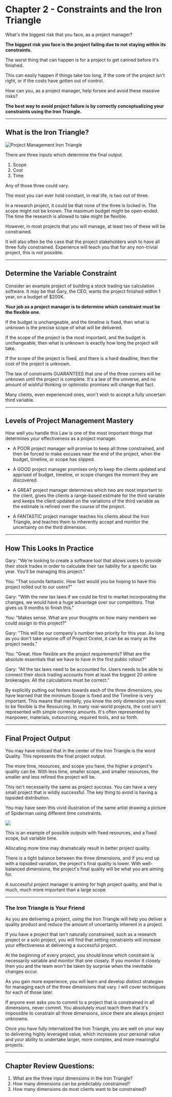 # Chapter 2 - Constraints and the Iron Triangle

What's the biggest risk that you face, as a project manager?

**The biggest risk you face is the project failing due to not staying within its constraints.**

The worst thing that can happen is for a project to get canned before it's finished.

This can easily happen if things take too long, if the core of the project isn't right, or if the costs have gotten out of control.

How can you, as a project manager, help forsee and avoid these massive risks?

**The best way to avoid project failure is by correctly conceptualizing your constraints using the Iron Triangle.**

---

## What is the Iron Triangle?


<img src="./project-management-triangle.png" alt="Project Management Iron Triangle" style="max-width: 70%; margin-left: auto; margin-right: auto;">

There are three inputs which determine the final output.

1. Scope
2. Cost
3. Time

Any of those three could vary.

The most you can ever hold constant, in real life, is two out of three.

In a research project, it could be that none of the three is locked in. The scope might not be known. The maximum budget might be open-ended. The time the research is allowed to take might be flexible.

However, in most projects that you will manage, at least two of these will be constrained.

It will also often be the case that the project stakeholders wish to have all three fully constrained. Experience will teach you that for any non-trivial project, this is not possible.

----

## Determine the Variable Constraint

Consider an example project of building a stock trading tax calculation software. It may be that Gary, the CEO, wants the project finished within 1 year, on a budget of $200K.

**Your job as a project manager is to determine which constraint must be the flexible one.**

If the budget is unchangeable, and the timeline is fixed, then what is unknown is the precise scope of what will be delivered.

If the scope of the project is the most important, and the budget is unchangeable, then what is unknown is exactly how long the project will take.

If the scope of the project is fixed, and there is a hard deadline, then the cost of the project is unknown.

The law of constraints GUARANTEES that one of the three corners will be unknown until the project is complete. It's a law of the universe, and no amount of wishful thinking or optimistic promises will change that fact.

Many clients, even experienced ones, won't wish to accept a fully uncertain third variable.

----

## Levels of Project Management Mastery

How well you handle this Law is one of the most important things that determines your effectiveness as a project manager.

- A POOR project manager will promise to keep all three constrained, and then be forced to make excuses near the end of the project, when the budget, timeline, or scope has slipped.

- A GOOD project manager promises only to keep the clients updated and apprised of budget, timeline, or scope changes the moment they are discovered.

- A GREAT project manager determines which two are most important to the client, gives the clients a range-based estimate for the third variable and keeps the client updated on the variations of the third variable as the estimate is refined over the course of the project.

- A FANTASTIC project manager teaches his clients about the Iron Triangle, and teaches them to inherently accept and monitor the uncertainty on the third dimension.

----

## How This Looks In Practice

Gary: "We're looking to create a software tool that allows users to provide their stock trades in order to calculate their tax liability for a specific tax year. You'll be managing this project."

You: "That sounds fantastic. How fast would you be hoping to have this project rolled out to our users?"

Gary: "With the new tax laws if we could be first to market incorporating the changes, we would have a huge advantage over our competitors. That gives us 9 months to finish this."

You: "Makes sense. What are your thoughts on how many members we could assign to this project?"

Gary: "This will be our company's number two priority for this year. As long as you don't take anyone off of Project Ocelot, it can be as many as the project needs."

You: "Great. How flexible are the project requirements? What are the absolute essentials that we have to have in the first public rollout?"

Gary: "All the tax laws need to be accounted for. Users needs to be able to connect their stock trading accounts from at least the biggest 20 online brokerages. All the calculations must be correct."

By explicitly putting out feelers towards each of the three dimensions, you have learned that the minimum Scope is fixed and the Timeline is very important. This means that mentally, you know the only dimension you want to be flexible is the Resourcing. In many real-world projects, the cost isn't represented with simple currency amounts. It's often represented by manpower, materials, outsourcing, required tools, and so forth.

----

## Final Project Output

You may have noticed that in the center of the Iron Triangle is the word Quality. This represents the final project output.

The more time, resources, and scope you have, the higher a project's quality can be. With less time, smaller scope, and smaller resources, the smaller and less refined the project will be.

This isn't necessarily the same as project success. You can have a very small project that is wildly successful. The key thing to avoid is having a lopsided distribution.

You may have seen this vivid illustration of the same artist drawing a picture of Spiderman using different time constraints.

<img src="./project-management-varied-time-spiderman-drawing.png" style="max-width: 70%; margin-left: auto; margin-right: auto;">

This is an example of possible outputs with fixed resources, and a fixed scope, but variable time.

Allocating more time may dramatically result in better project quality.

There is a tight balance between the three dimensions, and if you end up with a lopsided variation, the project's final quality is lower. With well-balanced dimensions, the project's final quality will be what you are aiming for.

A successful project manager is aiming for high project quality, and that is much, much more important than a large scope.

----

### The Iron Triangle is Your Friend

As you are delivering a project, using the Iron Triangle will help you deliver a quality product and reduce the amount of uncertainty inherent in a project.

If you have a project that isn't naturally constrained, such as a research project or a solo project, you will find that setting constraints will increase your effectiveness at delivering a successful project.

At the beginning of every project, you should know which constraint is necessarily variable and monitor that one closely. If you monitor it closely then you and the team won't be taken by surprise when the inevitable changes occur.

As you gain more experience, you will learn and develop distinct strategies for managing each of the three dimensions that vary. I will cover techniques for each of those later.

If anyone ever asks you to commit to a project that is constrained in all dimensions, never commit. You absolutely must teach them that it's impossible to constrain all three dimensions, since there are always project unknowns.

Once you have fully internalized the Iron Triangle, you are well on your way to delivering highly leveraged value, which increases your personal value and your ability to undertake larger, more complex, and more meaningful projects.

----

## Chapter Review Questions:
1. What are the three input dimensions in the Iron Triangle?
2. How many dimensions can be predictably constrained?
3. How many dimensions do most clients want to be constrained?
